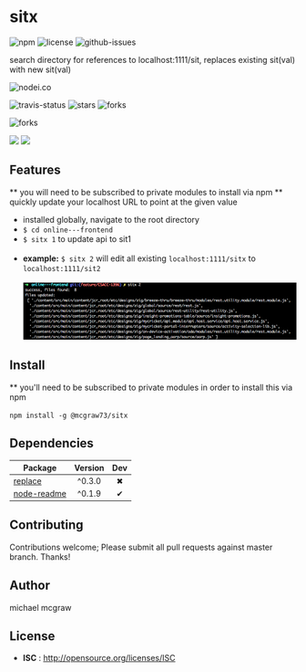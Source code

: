 # sitx

![npm](https://img.shields.io/npm/v/sitx.svg) ![license](https://img.shields.io/npm/l/sitx.svg) ![github-issues](https://img.shields.io/github/issues/mmcgraw73/sitx.svg)  

search directory for references to localhost:1111/sit, replaces existing sit(val) with new sit(val)

![nodei.co](https://nodei.co/npm/sitx.png?downloads=true&downloadRank=true&stars=true)

![travis-status](https://img.shields.io/travis/mmcgraw73/sitx.svg)
![stars](https://img.shields.io/github/stars/mmcgraw73/sitx.svg)
![forks](https://img.shields.io/github/forks/mmcgraw73/sitx.svg)

![forks](https://img.shields.io/github/forks/mmcgraw73/sitx.svg)

![](https://david-dm.org/mmcgraw73/sitx/status.svg)
![](https://david-dm.org/mmcgraw73/sitx/dev-status.svg)

## Features

** you will need to be subscribed to private modules to install via npm **
quickly update your localhost URL to point at the given value <br>
- installed globally, navigate to the root directory
- `$ cd online---frontend`
- `$ sitx 1` to update api to sit1 <br><br>
- <b>example:</b> `$ sitx 2` will edit all existing `localhost:1111/sitx` to `localhost:1111/sit2` <br><br>
![](/success.png?raw=true "Great Success!")


## Install

** you'll need to be subscribed to private modules in order to install this via npm

`npm install -g @mcgraw73/sitx`


## Dependencies

Package | Version | Dev
--- |:---:|:---:
[replace](https://www.npmjs.com/package/replace) | ^0.3.0 | ✖
[node-readme](https://www.npmjs.com/package/node-readme) | ^0.1.9 | ✔


## Contributing

Contributions welcome; Please submit all pull requests against master branch. Thanks!

## Author

michael mcgraw

## License

 - **ISC** : http://opensource.org/licenses/ISC
